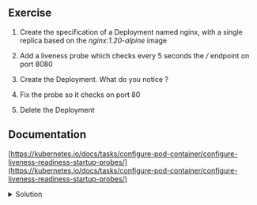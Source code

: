 ## Exercise

1. Create the specification of a Deployment named nginx, with a single replica based on the *nginx:1.20-alpine* image

2. Add a liveness probe which checks every 5 seconds the */* endpoint on port 8080

3. Create the Deployment. What do you notice ?

4. Fix the probe so it checks on port 80

5. Delete the Deployment

## Documentation

[https://kubernetes.io/docs/tasks/configure-pod-container/configure-liveness-readiness-startup-probes/](https://kubernetes.io/docs/tasks/configure-pod-container/configure-liveness-readiness-startup-probes/)

<details>
  <summary markdown="span">Solution</summary>

1. Create the specification of a Deployment with a single replica based on the *nginx:1.20-alpine* image

```
kubectl create deploy nginx --image=nginx:1.20-alpine --dry-run=client -o yaml > deploy.yaml
```

2. Add a liveness probe which checks every 5 seconds the */* endpoint on port 8080

```
apiVersion: apps/v1
kind: Deployment
metadata:
  labels:
    app: nginx
  name: nginx
spec:
  replicas: 1
  selector:
    matchLabels:
      app: nginx
  template:
    metadata:
      labels:
        app: nginx
    spec:
      containers:
      - image: nginx:1.20-alpine
        name: nginx
        livenessProbe:
          httpGet:
            path: /
            port: 8080
          periodSeconds: 5
```

3. Create the Deployment. What do you notice ?

The nginx container is restarted many times.

```
k get po
NAME                     READY   STATUS             RESTARTS      AGE
nginx-65bbc7db4d-664xr   0/1     CrashLoopBackOff   6 (27s ago)   4m12s
```

Describing the pod gives additional information which indicates the liveness probe keeps on failing:

```
k describe po nginx-65bbc7db4d-664xr
...
Events:
  Type     Reason     Age               From               Message
  ----     ------     ----              ----               -------
  Normal   Scheduled  26s               default-scheduler  Successfully assigned default/nginx-65bbc7db4d-664xr to worker2
  Normal   Pulling    25s               kubelet            Pulling image "nginx:1.20-alpine"
  Normal   Pulled     21s               kubelet            Successfully pulled image "nginx:1.20-alpine" in 3.80023247s
  Normal   Created    6s (x2 over 21s)  kubelet            Created container nginx
  Normal   Killing    6s                kubelet            Container nginx failed liveness probe, will be restarted
  Normal   Pulled     6s                kubelet            Container image "nginx:1.20-alpine" already present on machine
  Normal   Started    5s (x2 over 21s)  kubelet            Started container nginx
  Warning  Unhealthy  1s (x4 over 16s)  kubelet            Liveness probe failed: Get "http://10.32.128.5:8080/": dial tcp 10.32.128.5:8080: connect: connection refused
```

4. Fix the probe so it checks on port 80

```
apiVersion: apps/v1
kind: Deployment
metadata:
  labels:
    app: nginx
  name: nginx
spec:
  replicas: 1
  selector:
    matchLabels:
      app: nginx
  template:
    metadata:
      labels:
        app: nginx
    spec:
      containers:
      - image: nginx:1.20-alpine
        name: nginx
        livenessProbe:
          httpGet:
            path: /
            port: 80
          periodSeconds: 5
```

5. Delete the Deployment

```
k delete deploy/nginx
```

</details>

